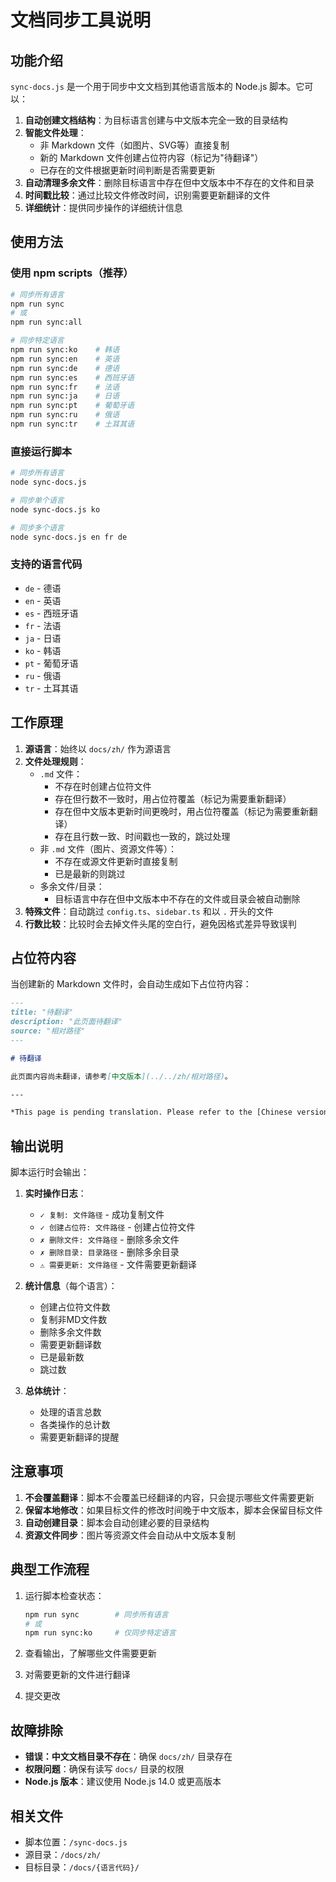 # 文档同步工具说明

## 功能介绍

`sync-docs.js` 是一个用于同步中文文档到其他语言版本的 Node.js 脚本。它可以：

1. **自动创建文档结构**：为目标语言创建与中文版本完全一致的目录结构
2. **智能文件处理**：
   - 非 Markdown 文件（如图片、SVG等）直接复制
   - 新的 Markdown 文件创建占位符内容（标记为"待翻译"）
   - 已存在的文件根据更新时间判断是否需要更新
3. **自动清理多余文件**：删除目标语言中存在但中文版本中不存在的文件和目录
4. **时间戳比较**：通过比较文件修改时间，识别需要更新翻译的文件
5. **详细统计**：提供同步操作的详细统计信息

## 使用方法

### 使用 npm scripts（推荐）

```bash
# 同步所有语言
npm run sync
# 或
npm run sync:all

# 同步特定语言
npm run sync:ko    # 韩语
npm run sync:en    # 英语
npm run sync:de    # 德语
npm run sync:es    # 西班牙语
npm run sync:fr    # 法语
npm run sync:ja    # 日语
npm run sync:pt    # 葡萄牙语
npm run sync:ru    # 俄语
npm run sync:tr    # 土耳其语
```

### 直接运行脚本

```bash
# 同步所有语言
node sync-docs.js

# 同步单个语言
node sync-docs.js ko

# 同步多个语言
node sync-docs.js en fr de
```

### 支持的语言代码

- `de` - 德语
- `en` - 英语
- `es` - 西班牙语
- `fr` - 法语
- `ja` - 日语
- `ko` - 韩语
- `pt` - 葡萄牙语
- `ru` - 俄语
- `tr` - 土耳其语

## 工作原理

1. **源语言**：始终以 `docs/zh/` 作为源语言
2. **文件处理规则**：
   - `.md` 文件：
     - 不存在时创建占位符文件
     - 存在但行数不一致时，用占位符覆盖（标记为需要重新翻译）
     - 存在但中文版本更新时间更晚时，用占位符覆盖（标记为需要重新翻译）
     - 存在且行数一致、时间戳也一致的，跳过处理
   - 非 `.md` 文件（图片、资源文件等）：
     - 不存在或源文件更新时直接复制
     - 已是最新的则跳过
   - 多余文件/目录：
     - 目标语言中存在但中文版本中不存在的文件或目录会被自动删除
3. **特殊文件**：自动跳过 `config.ts`、`sidebar.ts` 和以 `.` 开头的文件
4. **行数比较**：比较时会去掉文件头尾的空白行，避免因格式差异导致误判

## 占位符内容

当创建新的 Markdown 文件时，会自动生成如下占位符内容：

```markdown
---
title: "待翻译"
description: "此页面待翻译"
source: "相对路径"
---

# 待翻译

此页面内容尚未翻译，请参考[中文版本](../../zh/相对路径)。

---

*This page is pending translation. Please refer to the [Chinese version](../../zh/相对路径).*
```

## 输出说明

脚本运行时会输出：

1. **实时操作日志**：
   - `✓ 复制: 文件路径` - 成功复制文件
   - `✓ 创建占位符: 文件路径` - 创建占位符文件
   - `✗ 删除文件: 文件路径` - 删除多余文件
   - `✗ 删除目录: 目录路径` - 删除多余目录
   - `⚠ 需要更新: 文件路径` - 文件需要更新翻译

2. **统计信息**（每个语言）：
   - 创建占位符文件数
   - 复制非MD文件数
   - 删除多余文件数
   - 需要更新翻译数
   - 已是最新数
   - 跳过数

3. **总体统计**：
   - 处理的语言总数
   - 各类操作的总计数
   - 需要更新翻译的提醒

## 注意事项

1. **不会覆盖翻译**：脚本不会覆盖已经翻译的内容，只会提示哪些文件需要更新
2. **保留本地修改**：如果目标文件的修改时间晚于中文版本，脚本会保留目标文件
3. **自动创建目录**：脚本会自动创建必要的目录结构
4. **资源文件同步**：图片等资源文件会自动从中文版本复制

## 典型工作流程

1. 运行脚本检查状态：

   ```bash
   npm run sync        # 同步所有语言
   # 或
   npm run sync:ko     # 仅同步特定语言
   ```

2. 查看输出，了解哪些文件需要更新

3. 对需要更新的文件进行翻译

4. 提交更改

## 故障排除

- **错误：中文文档目录不存在**：确保 `docs/zh/` 目录存在
- **权限问题**：确保有读写 `docs/` 目录的权限
- **Node.js 版本**：建议使用 Node.js 14.0 或更高版本

## 相关文件

- 脚本位置：`/sync-docs.js`
- 源目录：`/docs/zh/`
- 目标目录：`/docs/{语言代码}/`

